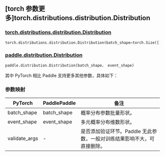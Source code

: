 ## [torch 参数更多]torch.distributions.distribution.Distribution

### [torch.distributions.distribution.Distribution](https://pytorch.org/docs/stable/distributions.html#torch.distributions.distribution.Distribution)

```python
torch.distributions.distribution.Distribution(batch_shape=torch.Size([]), event_shape=torch.Size([]), validate_args=None)
```

### [paddle.distribution.Distribution](https://www.paddlepaddle.org.cn/documentation/docs/zh/api/paddle/distribution/Distribution_cn.html)

```python
paddle.distribution.Distribution(batch_shape， event_shape)
```

其中 PyTorch 相比 Paddle 支持更多其他参数，具体如下：

### 参数映射

| PyTorch       | PaddlePaddle | 备注                                          |
| ------------- | ------------ | --------------------------------------------- |
| batch_shape   | batch_shape  | 概率分布参数批量形状。                        |
| event_shape   | event_shape  | 多元概率分布维数形状。                        |
| validate_args | -            | 是否添加验证环节。Paddle 无此参数，一般对训练结果影响不大，可直接删除。 |
